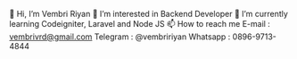 👋 Hi, I’m Vembri Riyan
👀 I’m interested in Backend Developer
🌱 I’m currently learning Codeigniter, Laravel and Node JS
📫 How to reach me 
E-mail : vembrivrd@gmail.com
Telegram : @vembririyan
Whatsapp : 0896-9713-4844
